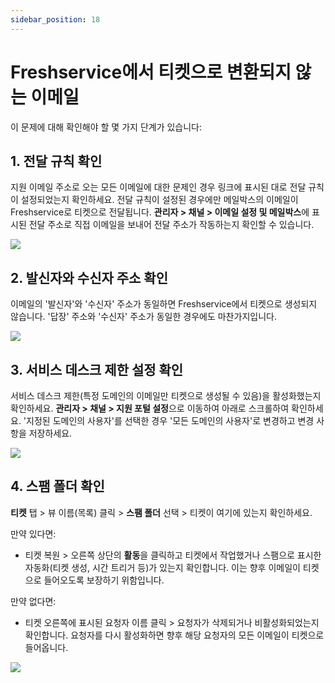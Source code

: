 ```yaml
---
sidebar_position: 18
---
```


# Freshservice에서 티켓으로 변환되지 않는 이메일

이 문제에 대해 확인해야 할 몇 가지 단계가 있습니다:

## 1. 전달 규칙 확인

지원 이메일 주소로 오는 모든 이메일에 대한 문제인 경우 링크에 표시된 대로 전달 규칙이 설정되었는지 확인하세요. 전달 규칙이 설정된 경우에만 메일박스의 이메일이 Freshservice로 티켓으로 전달됩니다. **관리자 > 채널 > 이메일 설정 및 메일박스**에 표시된 전달 주소로 직접 이메일을 보내어 전달 주소가 작동하는지 확인할 수 있습니다.

<img src="https://s3.amazonaws.com/cdn.freshdesk.com/data/helpdesk/attachments/production/50007838384/original/LrMR5W6Sm1lj-Nh5SU8_C-QPux2uUub9Mg.png?1678706894"  />

## 2. 발신자와 수신자 주소 확인

이메일의 '발신자'와 '수신자' 주소가 동일하면 Freshservice에서 티켓으로 생성되지 않습니다. '답장' 주소와 '수신자' 주소가 동일한 경우에도 마찬가지입니다.

<img src="https://s3.amazonaws.com/cdn.freshdesk.com/data/helpdesk/attachments/production/50007838355/original/qBohDGAwetCisBebMECWo16mgO2kAm12QQ.png?1678706812"  />

## 3. 서비스 데스크 제한 설정 확인

서비스 데스크 제한(특정 도메인의 이메일만 티켓으로 생성될 수 있음)을 활성화했는지 확인하세요. **관리자 > 채널 > 지원 포털 설정**으로 이동하여 아래로 스크롤하여 확인하세요. '지정된 도메인의 사용자'를 선택한 경우 '모든 도메인의 사용자'로 변경하고 변경 사항을 저장하세요.

<img src="https://s3.amazonaws.com/cdn.freshdesk.com/data/helpdesk/attachments/production/50007838354/original/hQYzz72AFIHMVWfuUDjEZqEn0ub1J3BzNA.png?1678706812"  />

## 4. 스팸 폴더 확인

**티켓** 탭 > 뷰 이름(목록) 클릭 > **스팸 폴더** 선택 > 티켓이 여기에 있는지 확인하세요.

만약 있다면:
- 티켓 복원 > 오른쪽 상단의 **활동**을 클릭하고 티켓에서 작업했거나 스팸으로 표시한 자동화(티켓 생성, 시간 트리거 등)가 있는지 확인합니다. 이는 향후 이메일이 티켓으로 들어오도록 보장하기 위함입니다.

만약 없다면:
- 티켓 오른쪽에 표시된 요청자 이름 클릭 > 요청자가 삭제되거나 비활성화되었는지 확인합니다. 요청자를 다시 활성화하면 향후 해당 요청자의 모든 이메일이 티켓으로 들어옵니다.

<img src="https://s3.amazonaws.com/cdn.freshdesk.com/data/helpdesk/attachments/production/50007838353/original/WSmAZPAvW-9RO-cnGUHBTMXhhGMcgMABzw.png?1678706812"  />